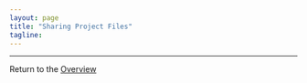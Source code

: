 ```yaml
---
layout: page
title: "Sharing Project Files"
tagline:
---
```



---
Return to the [Overview](../index.md)
